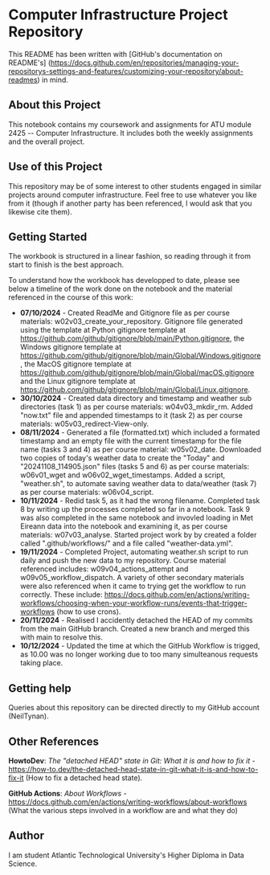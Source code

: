 # Computer Infrastructure Project Repository

This README has been written with [GitHub's documentation on README's] (https://docs.github.com/en/repositories/managing-your-repositorys-settings-and-features/customizing-your-repository/about-readmes) in mind.

## About this Project

This notebook contains my coursework and assignments for ATU module 2425 -- Computer Infrastructure. It includes both the weekly assignments and the overall project.

## Use of this Project

This repository may be of some interest to other students engaged in similar projects around computer infrastructure. Feel free to use whatever you like from it (though if another party has been referenced, I would ask that you likewise cite them).

## Getting Started

The workbook is structured in a linear fashion, so reading through it from start to finish is the best approach.

To understand how the workbook has developped to date, please see below a timeline of the work done on the notebook and the material referenced in the course of this work:

- **07/10/2024** - Created ReadMe and Gitignore file as per course materials: w02v03_create_your_repository. Gitignore file generated using the template at Python gitignore template at https://github.com/github/gitignore/blob/main/Python.gitignore, the Windows gitignore template at https://github.com/github/gitignore/blob/main/Global/Windows.gitignore, the MacOS gitignore template at https://github.com/github/gitignore/blob/main/Global/macOS.gitignore and the Linux gitignore template at https://github.com/github/gitignore/blob/main/Global/Linux.gitignore.
- **30/10/2024** - Created data directory and timestamp and weather sub directories (task 1) as per course materials: w04v03_mkdir_rm. Added "now.txt" file and appended timestamps to it (task 2) as per course materials: w05v03_redirect-View-only. 
- **08/11/2024** - Generated a file (formatted.txt) which included a formated timestamp and an empty file with the current timestamp for the file name (tasks 3 and 4) as per course material: w05v02_date. Downloaded two copies of today's weather data to create the "Today" and "20241108_114905.json" files (tasks 5 and 6) as per course materials: w06v01_wget and w06v02_wget_timestamps. Added a script, "weather.sh", to automate saving weather data to data/weather (task 7) as per course materials: w06v04_script.
- **10/11/2024** - Redid task 5, as it had the wrong filename. Completed task 8 by writing up the processes completed so far in a notebook. Task 9 was also completed in the same notebook and invovled loading in Met Eireann data into the notebook and examining it, as per course materials: w07v03_analyse. Started project work by by created a folder called ".github/workflows/" and a file called "weather-data.yml".
- **19/11/2024** - Completed Project, automating weather.sh script to run daily and push the new data to my repository. Course material referenced includes: w09v04_actions_attempt and w09v05_workflow_dispatch. A variety of other secondary materials were also referenced when it came to trying get the workflow to run correctly. These include: https://docs.github.com/en/actions/writing-workflows/choosing-when-your-workflow-runs/events-that-trigger-workflows (how to use crons).
- **20/11/2024** - Realised I accidently detached the HEAD of my commits from the main GitHub branch. Created a new branch and merged this with main to resolve this.
- **10/12/2024** - Updated the time at which the GitHub Workflow is trigged, as 10.00 was no longer working due to too many simulteanous requests taking place.

## Getting help

Queries about this repository can be directed directly to my GitHub account (NeilTynan).

## Other References

**HowtoDev**: *The "detached HEAD" state in Git: What it is and how to fix it* - https://how-to.dev/the-detached-head-state-in-git-what-it-is-and-how-to-fix-it (How to fix a detached head state).

**GitHub Actions**: *About Workflows* - https://docs.github.com/en/actions/writing-workflows/about-workflows (What the various steps involved in a workflow are and what they do)

## Author

I am student Atlantic Technological University's Higher Diploma in Data Science.   
